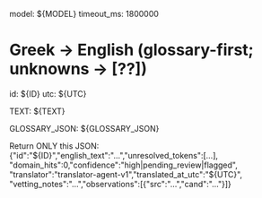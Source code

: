 model: ${MODEL}
timeout_ms: 1800000
# Greek → English (glossary-first; unknowns → [??])

id: ${ID}
utc: ${UTC}

TEXT:
${TEXT}

GLOSSARY_JSON:
${GLOSSARY_JSON}

Return ONLY this JSON:
{"id":"${ID}","english_text":"…","unresolved_tokens":[…],
 "domain_hits":0,"confidence":"high|pending_review|flagged",
 "translator":"translator-agent-v1","translated_at_utc":"${UTC}",
 "vetting_notes":"…","observations":[{"src":"…","cand":"…"}]}
